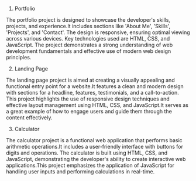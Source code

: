 1. Portfolio
   
The portfolio project is designed to showcase the developer's skills, projects, and experience.It includes sections like 'About Me', 'Skills', 'Projects', and 'Contact'. The design is responsive, ensuring optimal viewing across various devices. 
Key technologies used are HTML, CSS, and JavaScript. The project demonstrates a strong understanding of web development fundamentals and effective use of modern web design principles.

2. Landing Page

The landing page project is aimed at creating a visually appealing and functional entry point for a website.It features a clean and modern design with sections for a headline, features, testimonials, and a call-to-action.
This project highlights the use of responsive design techniques and effective layout management using HTML, CSS, and JavaScript.It serves as a great example of how to engage users and guide them through the content effectively.

3. Calculator
   
The calculator project is a functional web application that performs basic arithmetic operations.It includes a user-friendly interface with buttons for digits and operations. The calculator is built using HTML, CSS, and JavaScript, demonstrating the developer's ability to create interactive web applications.This project emphasizes the application of JavaScript for handling user inputs and performing calculations in real-time.
